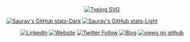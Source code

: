 <div align="center">
<a href="https://git.io/typing-svg"><img src="https://readme-typing-svg.herokuapp.com?font=Press+Start+2P&duration=3500&pause=50&color=20C20E&multiline=true&width=850&height=80&lines=~%2Fhome%24+Hi%2C+I'm+Saurabh;~%2Fhome%24+ssh+saurabh%40github.com;~%2Fhome%24+Welcome+to+Saurabh's+GitHub+Profile" alt="Typing SVG" /></a>
<!-- <a href="http://github-readme-stats-personal-hazel.vercel.app/api?username=saurabh-singh-rajput&show_icons=true&theme=dark&hide_border=true#gh-dark-mode-only"><img src="http://github-readme-stats-personal-hazel.vercel.app/api?username=saurabh-singh-rajput&show_icons=true&theme=dark&hide_border=true#gh-dark-mode-only" alt="git stats" /></a>
<a href="http://github-readme-stats-personal-hazel.vercel.app/api?username=saurabh-singh-rajput&show_icons=true&theme=dark&hide_border=true#gh-light-mode-only"><img src="http://github-readme-stats-personal-hazel.vercel.app/api?username=saurabh-singh-rajput&show_icons=true&theme=default&hide_border=true#gh-light-mode-only" alt="git stats" /></a> -->
        
</div>


[![Saurav's GitHub stats-Dark](http://github-readme-stats-personal-hazel.vercel.app/api?username=saurabh-singh-rajput&show_icons=true&theme=dark&hide_border=true#gh-dark-mode-only)](http://github-readme-stats-personal-hazel.vercel.app/api?username=saurabh-singh-rajput&show_icons=true&theme=dark&hide_border=true#gh-dark-mode-only)
[![Saurav's GitHub stats-Light](http://github-readme-stats-personal-hazel.vercel.app/api?username=saurabh-singh-rajput&show_icons=true&theme=default&hide_border=true#gh-light-mode-only)](http://github-readme-stats-personal-hazel.vercel.app/api?username=saurabh-singh-rajput&show_icons=true&theme=dark&hide_border=true#gh-light-mode-only)


<div align=center>
        <a href="https://www.linkedin.com/in/saurabhsingh-rajput/"><img src="https://img.shields.io/badge/Linkedin-0077b5?style=flat&logo=linkedin" alt="LinkedIn" /></a>
        <a href="https://www.saurabhsinghrajput.com/"><img alt="Website" src="https://img.shields.io/website?url=https%3A%2F%2Fwww.saurabhsinghrajput.com%2F"></a>
        <a href="https://twitter.com/intent/follow?screen_name=SauftwareBug"><img alt="Twitter Follow" src="https://img.shields.io/twitter/follow/SauftwareBug"></a>
        <a href="https://tictectoe.beehiiv.com/"><img alt="Blog" src="https://img.shields.io/badge/Blogger-FF5722&style=flat"></a>
        <a href="https://github.com/saurabh-singh-rajput"><img src="https://komarev.com/ghpvc/?username=saurabh-singh-rajput&label=Views&color=brightgreen&style=flat" alt="views on github" /></a>
</div>
<!--
**saurabh-singh-rajput/saurabh-singh-rajput** is a ✨ _special_ ✨ repository because its `README.md` (this file) appears on your GitHub profile.

Here are some ideas to get you started:

- 🔭 I’m currently working on ...
- 🌱 I’m currently learning ...
- 👯 I’m looking to collaborate on ...
- 🤔 I’m looking for help with ...
- 💬 Ask me about ...
- 📫 How to reach me: ...
- 😄 Pronouns: ...
- ⚡ Fun fact: ...
-->
